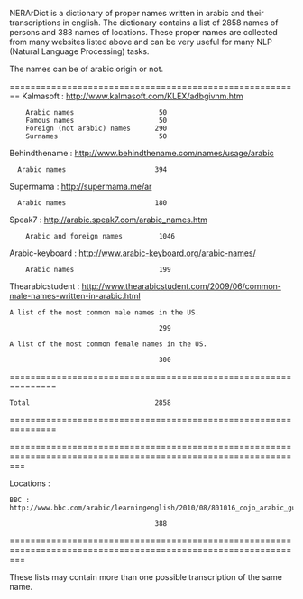 NERArDict is a dictionary of proper names written in arabic and their transcriptions in english. The dictionary contains a list of 2858 names of persons and 388 names of locations. These proper names are collected from many websites listed above and can be very useful for many NLP (Natural Language Processing) tasks. 

The names can be of arabic origin or not.

========================================================
Kalmasoft : http://www.kalmasoft.com/KLEX/adbgivnm.htm

      	Arabic names					 50
      	Famous names	                 50
      	Foreign (not arabic) names		290
      	Surnames						 50

Behindthename : http://www.behindthename.com/names/usage/arabic 

      Arabic names                		394

Supermama : http://supermama.me/ar

      Arabic names                		180     

Speak7 : http://arabic.speak7.com/arabic_names.htm

	    Arabic and foreign names 		 1046	

Arabic-keyboard : http://www.arabic-keyboard.org/arabic-names/

	    Arabic names 			         199

Thearabicstudent : http://www.thearabicstudent.com/2009/06/common-male-names-written-in-arabic.html

	A list of the most common male names in the US.

							             299

	A list of the most common female names in the US.

						   	             300

===============================================================

	Total					           	2858					

===============================================================


===============================================================================================================

Locations :												      

	BBC : http://www.bbc.com/arabic/learningenglish/2010/08/801016_cojo_arabic_guide5.shtm	              

					                  	388						      

===============================================================================================================

These lists may contain more than one possible transcription of the same name.

